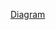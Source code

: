 [Diagram](https://app.diagrams.net/#G1TmlmusoDR-ap4zx4fN7ncU8NIhL-sLAA#%7B%22pageId%22%3A%22Wymt35rkSLNK3yVL-jnk%22%7D)
